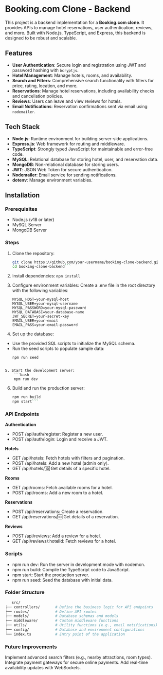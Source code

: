 # Booking.com Clone - Backend

This project is a backend implementation for a **Booking.com clone**. It provides APIs to manage hotel reservations, user authentication, reviews, and more. Built with Node.js, TypeScript, and Express, this backend is designed to be robust and scalable.

## Features

- **User Authentication**: Secure login and registration using JWT and password hashing with `bcryptjs`.
- **Hotel Management**: Manage hotels, rooms, and availability.
- **Search and Filters**: Comprehensive search functionality with filters for price, rating, location, and more.
- **Reservations**: Manage hotel reservations, including availability checks and cancellation policies.
- **Reviews**: Users can leave and view reviews for hotels.
- **Email Notifications**: Reservation confirmations sent via email using `nodemailer`.

## Tech Stack

- **Node.js**: Runtime environment for building server-side applications.
- **Express.js**: Web framework for routing and middleware.
- **TypeScript**: Strongly typed JavaScript for maintainable and error-free code.
- **MySQL**: Relational database for storing hotel, user, and reservation data.
- **MongoDB**: Non-relational database for storing users.
- **JWT**: JSON Web Token for secure authentication.
- **Nodemailer**: Email service for sending notifications.
- **dotenv**: Manage environment variables.

## Installation

### Prerequisites

- Node.js (v18 or later)
- MySQL Server
- MongoDB Server 

### Steps

1. Clone the repository:
   ```bash
   git clone https://github.com/your-username/booking-clone-backend.git
   cd booking-clone-backend```

2. Install dependencies:
   ```npm install ```

3. Configure environment variables: Create a .env file in the root directory with the following variables:
   ```PORT=5000
   MYSQL_HOST=your-mysql-host
   MYSQL_USER=your-mysql-username
   MYSQL_PASSWORD=your-mysql-password
   MYSQL_DATABASE=your-database-name
   JWT_SECRET=your-secret-key
   EMAIL_USER=your-email
   EMAIL_PASS=your-email-password
   ```

4. Set up the database:
  * Use the provided SQL scripts to initialize the MySQL schema.
  * Run the seed scripts to populate sample data:
    ```bash
    npm run seed
```

5. Start the development server:
    ```bash
    npm run dev
```

6. Build and run the production server:
    ```bash
    npm run build
    npm start```

### API Endpoints
**Authentication**
* POST /api/auth/register: Register a new user.
* POST /api/auth/login: Login and receive a JWT.
  
**Hotels**
* GET /api/hotels: Fetch hotels with filters and pagination.
* POST /api/hotels: Add a new hotel (admin only).
* GET /api/hotels/:id: Get details of a specific hotel.
  
**Rooms**
* GET /api/rooms: Fetch available rooms for a hotel.
* POST /api/rooms: Add a new room to a hotel.
  
**Reservations**
* POST /api/reservations: Create a reservation.
* GET /api/reservations/:id: Get details of a reservation.

**Reviews**
* POST /api/reviews: Add a review for a hotel.
* GET /api/reviews/:hotelId: Fetch reviews for a hotel.
  
### Scripts
* npm run dev: Run the server in development mode with nodemon.
* npm run build: Compile the TypeScript code to JavaScript.
* npm start: Start the production server.
* npm run seed: Seed the database with initial data.
  
### Folder Structure
   ```bash
      src/
   ├── controllers/       # Define the business logic for API endpoints
   ├── routes/            # Define API routes
   ├── models/            # Database schemas and models
   ├── middleware/        # Custom middleware functions
   ├── utils/             # Utility functions (e.g., email notifications)
   ├── config/            # Database and environment configurations
   └── index.ts           # Entry point of the application 
```

### Future Improvements
   Implement advanced search filters (e.g., nearby attractions, room types).
   Integrate payment gateways for secure online payments.
   Add real-time availability updates with WebSockets.


